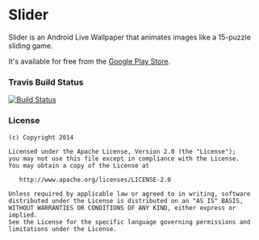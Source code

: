 # Slider

Slider is an Android Live Wallpaper that animates images like a 15-puzzle sliding game.

It's available for free from the [Google Play Store](https://play.google.com/store/apps/details?id=de.devisnik.android.sliding).

### Travis Build Status

[![Build Status](https://travis-ci.org/devisnik/slider.png)](https://travis-ci.org/devisnik/slider)

### License

    (c) Copyright 2014 

    Licensed under the Apache License, Version 2.0 (the "License");
    you may not use this file except in compliance with the License.
    You may obtain a copy of the License at

       http://www.apache.org/licenses/LICENSE-2.0

    Unless required by applicable law or agreed to in writing, software
    distributed under the License is distributed on an "AS IS" BASIS,
    WITHOUT WARRANTIES OR CONDITIONS OF ANY KIND, either express or implied.
    See the License for the specific language governing permissions and
    limitations under the License.

